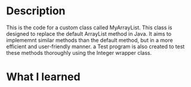 # Description
This is the code for a custom class called MyArrayList. This class is designed to replace the default ArrayList method in Java. It aims to implememnt similar methods than the default method, but in a more efficient and user-friendly manner. a Test program is also created to test these methods thoroughly using the Integer wrapper class. 

# What I learned
